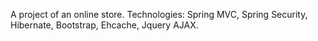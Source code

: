 A project of an online store. Technologies: Spring MVC, Spring Security, Hibernate, Bootstrap, Ehcache, Jquery AJAX.
